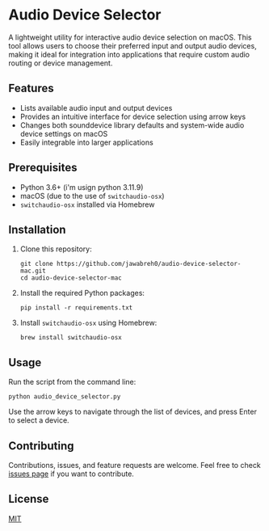 # Audio Device Selector

A lightweight utility for interactive audio device selection on macOS. This tool allows users to choose their preferred input and output audio devices, making it ideal for integration into applications that require custom audio routing or device management.

## Features

- Lists available audio input and output devices
- Provides an intuitive interface for device selection using arrow keys
- Changes both sounddevice library defaults and system-wide audio device settings on macOS
- Easily integrable into larger applications

## Prerequisites

- Python 3.6+ (i'm usign python 3.11.9)
- macOS (due to the use of `switchaudio-osx`)
- `switchaudio-osx` installed via Homebrew

## Installation

1. Clone this repository:
   ```
   git clone https://github.com/jawabreh0/audio-device-selector-mac.git
   cd audio-device-selector-mac
   ```

2. Install the required Python packages:
   ```
   pip install -r requirements.txt
   ```

3. Install `switchaudio-osx` using Homebrew:
   ```
   brew install switchaudio-osx
   ```

## Usage

Run the script from the command line:

```
python audio_device_selector.py
```

Use the arrow keys to navigate through the list of devices, and press Enter to select a device.


## Contributing

Contributions, issues, and feature requests are welcome. Feel free to check [issues page](https://github.com/jawabreh0/audio-device-selector/issues) if you want to contribute.

## License

[MIT](https://choosealicense.com/licenses/mit/)